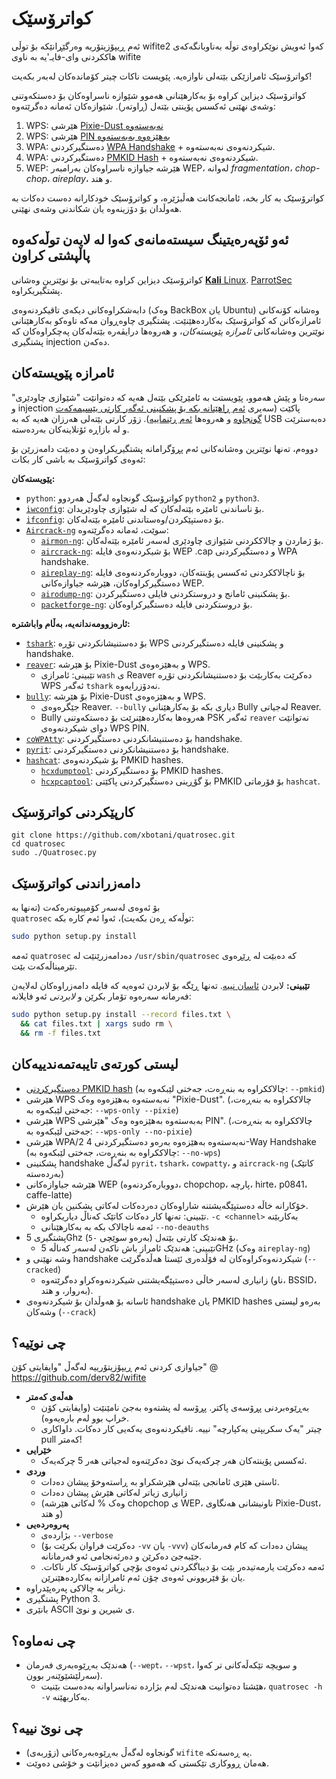 کواترۆسێک
======
ئەم ڕیپۆزیتۆریە وەرگێڕانێکە بۆ توڵی
wifite2
کەوا ئەویش نوێکراوەی توڵە بەناوبانگەکەی هاککردنی وای-فایـ'یە بە ناوی
wifite 

کواترۆسێک ئامرازێکی بێتەلی ناوازەیە. پێویست ناکات چیتر کۆماندەکان لەبەر بکەیت!

کواترۆسێک دیزاین کراوە بۆ بەکارهێنانی هەموو شێوازە ناسراوەکان بۆ دەستکەوتنی وشەی نهێنی ئەکسس پۆینتی بێتەل (ڕاوتەر). شێوازەکان ئەمانە دەگرێتەوە:
1. WPS: هێرشی [Pixie-Dust نەبەستەوە](https://en.wikipedia.org/wiki/Wi-Fi_Protected_Setup#Offline_brute-force_attack)
1. WPS: هێرشی [PIN بەهێزەوە بەبەستەوە](https://en.wikipedia.org/wiki/Wi-Fi_Protected_Setup#Online_brute-force_attack)
2. WPA: دەستگیرکردنی [WPA Handshake](https://hashcat.net/forum/thread-7717.html) + شیکردنەوەی نەبەستەوە.
3. WPA: دەستگیرکردنی [PMKID Hash](https://hashcat.net/forum/thread-7717.html) + شیکردنەوەی نەبەستەوە.
4. WEP: هێرشە جیاوازە ناسراوەکان بەرامبەر WEP، لەوانە *fragmentation*، *chop-chop*، *aireplay*، و هتد.

کواترۆسێک بە کار بخە، ئامانجەکانت هەڵبژێرە، و کواترۆسێک خودکارانە دەست دەکات بە هەوڵدان بۆ دۆزینەوە یان شکاندنی وشەی نهێنی.

ئەو ئۆپەرەیتینگ سیستەمانەی کەوا لە لایەن توڵەکەوە پاڵپشتی کراون
---------------------------
کواترۆسێک دیزاین کراوە بەتایبەتی بۆ نوێترین وەشانی [**Kali** Linux](https://www.kali.org/). [ParrotSec](https://www.parrotsec.org/)  پشتگیریکراوە.

دابەشکراوەکانی دیکەی تاقیکردنەوەی (وەک BackBox یان Ubuntu) وەشانە کۆنەکانی ئامرازەکانن کە کواترۆسێک بەکاردەهێنێت. پشتگیری چاوەڕوان مەکە تاوەکو بەکارهێنانی نوێترین وەشانەکانی *ئامرازە پێویستەکان*، و هەروەها درایڤەرە بێتەلەکان پەچکراوەکان کە پشتگیری injection دەکەن.

ئامرازە پێویستەکان
--------------
سەرەتا و پێش هەموو، پێویستت بە ئامێرێکی بێتەل هەیە کە دەتوانێت "شێوازی چاودێری" و injection پاکێت (سەیری [ئەم ڕاهێنانە بکە بۆ پشکنینی ئەگەر کارتی بێسیمەکەت گونجاوە](http://www.aircrack-ng.org/doku.php?id=compatible_cards) و هەروەها [ئەم ڕێنماییە](https://en.wikipedia.org/wiki/Wi-Fi_Protected_Setup#Offline_brute-force_attack)). زۆر کارتی بێتەلی هەرزان هەیە کە بە USB دەبەسترێت و لە بازاڕە ئۆنلاینەکان بەردەستە.

دووەم، تەنها نوێترین وەشانەکانی ئەم پڕۆگرامانە پشتگیریکراوەن و دەبێت دامەزرێن بۆ ئەوەی کواترۆسێک بە باشی کار بکات:

**پێویستەکان:**

* `python`: کواترۆسێک گونجاوە لەگەڵ هەردوو `python2` و `python3`.
* [`iwconfig`](https://wiki.debian.org/iwconfig): بۆ ناساندنی ئامێرە بێتەلەکان کە لە شێوازی چاودێریدان.
* [`ifconfig`](https://en.wikipedia.org/wiki/Ifconfig): بۆ دەستپێکردن/وەستاندنی ئامێرە بێتەلەکان.
* [`Aircrack-ng`](http://aircrack-ng.org/) سوێت، ئەمانە دەگرێتەوە:
   * [`airmon-ng`](https://tools.kali.org/wireless-attacks/airmon-ng): بۆ ژماردن و چالاککردنی شێوازی چاودێری لەسەر ئامێرە بێتەلەکان.
   * [`aircrack-ng`](https://tools.kali.org/wireless-attacks/aircrack-ng): بۆ شیکردنەوەی فایلە WEP .cap و دەستگیرکردنی WPA handshake.
   * [`aireplay-ng`](https://tools.kali.org/wireless-attacks/aireplay-ng): بۆ ناچالاککردنی ئەکسس پۆینتەکان، دووبارەکردنەوەی فایلە دەستگیرکراوەکان، هێرشە جیاوازەکانی WEP.
   * [`airodump-ng`](https://tools.kali.org/wireless-attacks/airodump-ng): بۆ پشکنینی ئامانج و دروستکردنی فایلی دەستگیرکردن.
   * [`packetforge-ng`](https://tools.kali.org/wireless-attacks/packetforge-ng): بۆ دروستکردنی فایلە دەستگیرکراوەکان.

**ئارەزوومەندانەیە، بەڵام واباشترە:**

* [`tshark`](https://www.wireshark.org/docs/man-pages/tshark.html): بۆ دەستنیشانکردنی تۆڕە WPS و پشکنینی فایلە دەستگیرکردنی handshake.
* [`reaver`](https://github.com/t6x/reaver-wps-fork-t6x): بۆ هێرشە Pixie-Dust و بەهێزەوەی WPS.
   * تێبینی: ئامرازی `wash` ی Reaver دەکرێت بەکاربێت بۆ دەستنیشانکردنی تۆڕە WPS ئەگەر `tshark` نەدۆزرایەوە.
* [`bully`](https://github.com/aanarchyy/bully): بۆ هێرشە Pixie-Dust و بەهێزەوەی WPS.
   * جێگرەوەی Reaver. `--bully` دیاری بکە بۆ بەکارهێنانی Bully لەجیاتی Reaver.
   * Bully هەروەها بەکاردەهێنرێت بۆ دەستکەوتنی PSK ئەگەر `reaver` نەتوانێت دوای شیکردنەوەی WPS PIN.
* [`coWPAtty`](https://tools.kali.org/wireless-attacks/cowpatty): بۆ دەستنیشانکردنی دەستگیرکردنی handshake.
* [`pyrit`](https://github.com/JPaulMora/Pyrit): بۆ دەستنیشانکردنی دەستگیرکردنی handshake.
* [`hashcat`](https://hashcat.net/): بۆ شیکردنەوەی PMKID hashes.
   * [`hcxdumptool`](https://github.com/ZerBea/hcxdumptool): بۆ دەستگیرکردنی PMKID hashes.
   * [`hcxpcaptool`](https://github.com/ZerBea/hcxtools): بۆ گۆڕینی دەستگیرکردنی پاکێتی PMKID بۆ فۆرماتی `hashcat`.


کارپێکردنی کواترۆسێک
----------
```
git clone https://github.com/xbotani/quatrosec.git
cd quatrosec
sudo ./Quatrosec.py
```

دامەزراندنی کواترۆسێک
--------------
بۆ ئەوەی لەسەر کۆمپیوتەرەکەت (تەنها بە  
`quatrosec`
 توڵەکە ڕەن بکەیت)، ئەوا ئەم کارە بکە:

```bash
sudo python setup.py install
```

ئەمە 
`quatrosec` 
دەدامەزرێنێت لە 
`/usr/sbin/quatrosec` 
کە دەبێت لە ڕێڕەوی تێرمیناڵەکەت بێت.

**تێبینی:** 
لابردن [ئاسان نییە](https://stackoverflow.com/questions/1550226/python-setup-py-uninstall#1550235). تەنها ڕێگە بۆ لابردن ئەوەیە کە فایلە دامەزراوەکان لەلایەن فەرمانە سەرەوە تۆمار بکرێن و *لابردنی* ئەو فایلانە:

```bash
sudo python setup.py install --record files.txt \
  && cat files.txt | xargs sudo rm \
  && rm -f files.txt
```

لیستی کورتەی تایبەتمەندییەکان
------------------
* [دەستگیرکردنی PMKID hash](https://hashcat.net/forum/thread-7717.html) (چالاککراوە بە بنەڕەت، جەختی لێبکەوە بە: `--pmkid`)
* هێرشی WPS نەبەستەوە بەهێزەوە وەک "Pixie-Dust". (چالاککراوە بە بنەڕەت، جەختی لێبکەوە بە: `--wps-only --pixie`)
* هێرشی WPS بەبەستەوە بەهێزەوە وەک "هێرشی PIN". (چالاککراوە بە بنەڕەت، جەختی لێبکەوە بە: `--wps-only --no-pixie`)
* هێرشی WPA/2 نەبەستەوە بەهێزەوە بەرەو دەستگیرکردنی 4-Way Handshake (چالاککراوە بە بنەڕەت، جەختی لێبکەوە بە: `--no-wps`)
* پشکنینی handshake لەگەڵ `pyrit`، `tshark`، `cowpatty`، و `aircrack-ng` (کاتێک بەردەستە)
* هێرشە جیاوازەکانی WEP (دووبارەکردنەوە، chopchop، پارچە، hirte، p0841، caffe-latte)
* خۆکارانە خاڵە دەستپێگەیشتنە شاراوەکان دەردەکات لەکاتی پشکنین یان هێرش.
   * تێبینی: تەنها کار دەکات کاتێک کەناڵ دیاریکراوە. `-c <channel>` بەکاربێنە
   * ئەمە ناچالاک بکە بە بەکارهێنانی `--no-deauths`
* پشتگیری 5Ghz بۆ هەندێک کارتی بێتەل (بەرەو سوێچی `-5`).
   * تێبینی: هەندێک ئامراز باش ناکەن لەسەر کەناڵە 5GHz (وەک `aireplay-ng`)
* وشە نهێنی و handshake شیکردنەوەکراوەکان لە فۆڵدەری ئێستا هەڵدەگرێت (`--cracked`)
   * زانیاری لەسەر خاڵی دەستپێگەیشتنی شیکردنەوەکراو دەگرێتەوە (ناو، BSSID، بەروار، و هتد).
* ئاسانە بۆ هەوڵدان بۆ شیکردنەوەی handshake یان PMKID hashes بەرەو لیستی وشەکان (`--crack`)

چی نوێیە؟
-----------
جیاوازی کردنی ئەم ڕیپۆزیتۆرییە لەگەڵ "وایفایتی کۆن" @ https://github.com/derv82/wifite

* **هەڵەی کەمتر**
   * بەڕێوەبردنی پڕۆسەی پاکتر. پڕۆسە لە پشتەوە بەجێ نامێنێت (وایفایتی کۆن خراپ بوو لەم بارەیەوە).
   * چیتر "یەک سکریپتی یەکپارچە" نییە. تاقیکردنەوەی یەکەیی کار دەکات. داواکاری pull کەمتر!
* **خێرایی**
   * ئەکسس پۆینتەکان هەر چرکەیەک نوێ دەکرێنەوە لەجیاتی هەر 5 چرکەیەک.
* **وردی**
   * ئاستی هێزی ئامانجی بێتەلی هێرشکراو بە ڕاستەوخۆ پیشان دەدات.
   * زانیاری زیاتر لەکاتی هێرش پیشان دەدات
   * (وەک % لەکاتی هێرشە chopchop ی WEP، ناونیشانی هەنگاوی Pixie-Dust، و هتد)
* **پەروەردەیی**
   * بژاردەی `--verbose` 
   * (دەکرێت فراوان بکرێت بۆ `-vv` یان `-vvv`) پیشان دەدات کە کام فەرمانەکان جێبەجێ دەکرێن و دەرئەنجامی ئەو فەرمانانە.
   * ئەمە دەکرێت یارمەتیدەر بێت بۆ دیباگکردنی ئەوەی بۆچی کواترۆسێک کار ناکات. یان بۆ فێربوونی ئەوەی چۆن ئەم ئامرازانە بەکاردەهێنرێن.
* زیاتر بە چالاکی پەرەپێدراوە.
* پشتگیری Python 3.
* بانێری ASCII ی شیرین و نوێ.

چی نەماوە؟
------------
* هەندێک بەڕێوەبەری فەرمان (`--wept`، `--wpst`،  و سویچە تێکەڵەکانی تر کەوا سەرلێشێوێنەر بوون).
   * هێشتا دەتوانیت هەندێک لەم بژاردە نەناسراوانە بەدەست بێنیت، `quatrosec -h -v` بەکاربهێنە.

چی نوێ نییە؟
---------------
* (زۆربەی) گونجاوە لەگەڵ بەڕێوەبەرەکانی `wifite` یە ڕەسەنکە.
* هەمان ڕووکاری تێکستی کە هەموو کەس دەیزانێت و خۆشی دەوێت.

